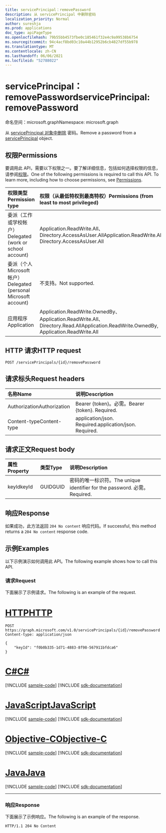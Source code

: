 ```yaml
---
title: servicePrincipal：removePassword
description: 从 servicePrincipal 中删除密码
localization_priority: Normal
author: sureshja
ms.prod: applications
doc_type: apiPageType
ms.openlocfilehash: 79b55bb4573fbe0c185461f32e4c9a99538b6754
ms.sourcegitcommit: 94c4acf8bd03c10a44b12952b6cb4827df55b978
ms.translationtype: MT
ms.contentlocale: zh-CN
ms.lasthandoff: 06/06/2021
ms.locfileid: "52788022"
---
```

# <a name="serviceprincipal-removepassword"></a><span data-ttu-id="12cd9-103">servicePrincipal：removePassword</span><span class="sxs-lookup"><span data-stu-id="12cd9-103">servicePrincipal: removePassword</span></span>

<span data-ttu-id="12cd9-104">命名空间：microsoft.graph</span><span class="sxs-lookup"><span data-stu-id="12cd9-104">Namespace: microsoft.graph</span></span>

<span data-ttu-id="12cd9-105">从 [servicePrincipal 对象中删除](../resources/serviceprincipal.md) 密码。</span><span class="sxs-lookup"><span data-stu-id="12cd9-105">Remove a password from a [servicePrincipal](../resources/serviceprincipal.md) object.</span></span>

## <a name="permissions"></a><span data-ttu-id="12cd9-106">权限</span><span class="sxs-lookup"><span data-stu-id="12cd9-106">Permissions</span></span>

<span data-ttu-id="12cd9-p101">要调用此 API，需要以下权限之一。要了解详细信息，包括如何选择权限的信息，请参阅[权限](/graph/permissions-reference)。</span><span class="sxs-lookup"><span data-stu-id="12cd9-p101">One of the following permissions is required to call this API. To learn more, including how to choose permissions, see [Permissions](/graph/permissions-reference).</span></span>

| <span data-ttu-id="12cd9-109">权限类型</span><span class="sxs-lookup"><span data-stu-id="12cd9-109">Permission type</span></span>                        | <span data-ttu-id="12cd9-110">权限（从最低特权到最高特权）</span><span class="sxs-lookup"><span data-stu-id="12cd9-110">Permissions (from least to most privileged)</span></span> |
|:---------------------------------------|:--------------------------------------------|
| <span data-ttu-id="12cd9-111">委派（工作或学校帐户）</span><span class="sxs-lookup"><span data-stu-id="12cd9-111">Delegated (work or school account)</span></span>     | <span data-ttu-id="12cd9-112">Application.ReadWrite.All、Directory.AccessAsUser.All</span><span class="sxs-lookup"><span data-stu-id="12cd9-112">Application.ReadWrite.All, Directory.AccessAsUser.All</span></span> |
| <span data-ttu-id="12cd9-113">委派（个人 Microsoft 帐户）</span><span class="sxs-lookup"><span data-stu-id="12cd9-113">Delegated (personal Microsoft account)</span></span> | <span data-ttu-id="12cd9-114">不支持。</span><span class="sxs-lookup"><span data-stu-id="12cd9-114">Not supported.</span></span> |
| <span data-ttu-id="12cd9-115">应用程序</span><span class="sxs-lookup"><span data-stu-id="12cd9-115">Application</span></span>                            | <span data-ttu-id="12cd9-116">Application.ReadWrite.OwnedBy、Application.ReadWrite.All、Directory.Read.All</span><span class="sxs-lookup"><span data-stu-id="12cd9-116">Application.ReadWrite.OwnedBy, Application.ReadWrite.All</span></span> |

## <a name="http-request"></a><span data-ttu-id="12cd9-117">HTTP 请求</span><span class="sxs-lookup"><span data-stu-id="12cd9-117">HTTP request</span></span>

<!-- { "blockType": "ignored" } -->

```http
POST /servicePrincipals/{id}/removePassword
```

## <a name="request-headers"></a><span data-ttu-id="12cd9-118">请求标头</span><span class="sxs-lookup"><span data-stu-id="12cd9-118">Request headers</span></span>

| <span data-ttu-id="12cd9-119">名称</span><span class="sxs-lookup"><span data-stu-id="12cd9-119">Name</span></span>           | <span data-ttu-id="12cd9-120">说明</span><span class="sxs-lookup"><span data-stu-id="12cd9-120">Description</span></span>                |
|:---------------|:---------------------------|
| <span data-ttu-id="12cd9-121">Authorization</span><span class="sxs-lookup"><span data-stu-id="12cd9-121">Authorization</span></span>  | <span data-ttu-id="12cd9-p102">Bearer {token}。必需。</span><span class="sxs-lookup"><span data-stu-id="12cd9-p102">Bearer {token}. Required.</span></span>  |
| <span data-ttu-id="12cd9-124">Content-type</span><span class="sxs-lookup"><span data-stu-id="12cd9-124">Content-type</span></span>   | <span data-ttu-id="12cd9-p103">application/json. Required.</span><span class="sxs-lookup"><span data-stu-id="12cd9-p103">application/json. Required.</span></span>|

## <a name="request-body"></a><span data-ttu-id="12cd9-127">请求正文</span><span class="sxs-lookup"><span data-stu-id="12cd9-127">Request body</span></span>

| <span data-ttu-id="12cd9-128">属性</span><span class="sxs-lookup"><span data-stu-id="12cd9-128">Property</span></span>     | <span data-ttu-id="12cd9-129">类型</span><span class="sxs-lookup"><span data-stu-id="12cd9-129">Type</span></span>   |<span data-ttu-id="12cd9-130">说明</span><span class="sxs-lookup"><span data-stu-id="12cd9-130">Description</span></span>|
|:---------------|:--------|:----------|
| <span data-ttu-id="12cd9-131">keyId</span><span class="sxs-lookup"><span data-stu-id="12cd9-131">keyId</span></span> | <span data-ttu-id="12cd9-132">GUID</span><span class="sxs-lookup"><span data-stu-id="12cd9-132">GUID</span></span> | <span data-ttu-id="12cd9-133">密码的唯一标识符。</span><span class="sxs-lookup"><span data-stu-id="12cd9-133">The unique identifier for the password.</span></span> <span data-ttu-id="12cd9-134">必需。</span><span class="sxs-lookup"><span data-stu-id="12cd9-134">Required.</span></span> |

## <a name="response"></a><span data-ttu-id="12cd9-135">响应</span><span class="sxs-lookup"><span data-stu-id="12cd9-135">Response</span></span>

<span data-ttu-id="12cd9-136">如果成功，此方法返回 `204 No content` 响应代码。</span><span class="sxs-lookup"><span data-stu-id="12cd9-136">If successful, this method returns a `204 No content` response code.</span></span>

## <a name="examples"></a><span data-ttu-id="12cd9-137">示例</span><span class="sxs-lookup"><span data-stu-id="12cd9-137">Examples</span></span>

<span data-ttu-id="12cd9-138">以下示例演示如何调用此 API。</span><span class="sxs-lookup"><span data-stu-id="12cd9-138">The following example shows how to call this API.</span></span>

### <a name="request"></a><span data-ttu-id="12cd9-139">请求</span><span class="sxs-lookup"><span data-stu-id="12cd9-139">Request</span></span>

<span data-ttu-id="12cd9-140">下面展示了示例请求。</span><span class="sxs-lookup"><span data-stu-id="12cd9-140">The following is an example of the request.</span></span>

# <a name="http"></a>[<span data-ttu-id="12cd9-141">HTTP</span><span class="sxs-lookup"><span data-stu-id="12cd9-141">HTTP</span></span>](#tab/http)
<!-- {
  "blockType": "request",
  "name": "servicePrincipal_removepassword"
}-->

```http
POST https://graph.microsoft.com/v1.0/servicePrincipals/{id}/removePassword
Content-type: application/json

{
    "keyId": "f0b0b335-1d71-4883-8f98-567911bfdca6"
}
```
# <a name="c"></a>[<span data-ttu-id="12cd9-142">C#</span><span class="sxs-lookup"><span data-stu-id="12cd9-142">C#</span></span>](#tab/csharp)
[!INCLUDE [sample-code](../includes/snippets/csharp/serviceprincipal-removepassword-csharp-snippets.md)]
[!INCLUDE [sdk-documentation](../includes/snippets/snippets-sdk-documentation-link.md)]

# <a name="javascript"></a>[<span data-ttu-id="12cd9-143">JavaScript</span><span class="sxs-lookup"><span data-stu-id="12cd9-143">JavaScript</span></span>](#tab/javascript)
[!INCLUDE [sample-code](../includes/snippets/javascript/serviceprincipal-removepassword-javascript-snippets.md)]
[!INCLUDE [sdk-documentation](../includes/snippets/snippets-sdk-documentation-link.md)]

# <a name="objective-c"></a>[<span data-ttu-id="12cd9-144">Objective-C</span><span class="sxs-lookup"><span data-stu-id="12cd9-144">Objective-C</span></span>](#tab/objc)
[!INCLUDE [sample-code](../includes/snippets/objc/serviceprincipal-removepassword-objc-snippets.md)]
[!INCLUDE [sdk-documentation](../includes/snippets/snippets-sdk-documentation-link.md)]

# <a name="java"></a>[<span data-ttu-id="12cd9-145">Java</span><span class="sxs-lookup"><span data-stu-id="12cd9-145">Java</span></span>](#tab/java)
[!INCLUDE [sample-code](../includes/snippets/java/serviceprincipal-removepassword-java-snippets.md)]
[!INCLUDE [sdk-documentation](../includes/snippets/snippets-sdk-documentation-link.md)]

---


### <a name="response"></a><span data-ttu-id="12cd9-146">响应</span><span class="sxs-lookup"><span data-stu-id="12cd9-146">Response</span></span>

<span data-ttu-id="12cd9-147">下面展示了示例响应。</span><span class="sxs-lookup"><span data-stu-id="12cd9-147">The following is an example of the response.</span></span>

<!-- {
  "blockType": "response"
} -->

```http
HTTP/1.1 204 No Content
```

<!-- uuid: 16cd6b66-4b1a-43a1-adaf-3a886856ed98
2019-02-04 14:57:30 UTC -->
<!-- {
  "type": "#page.annotation",
  "description": "servicePrincipal: removePassword",
  "keywords": "",
  "section": "documentation",
  "tocPath": ""
}-->

